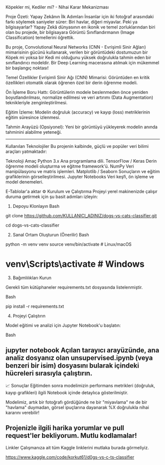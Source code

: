  Köpekler mi, Kediler mi? - Nihai Karar Mekanizması

 Proje Özeti:
Yapay Zekânın İlk Adımları
İnsanlar için iki fotoğraf arasındaki farkı söylemek saniyeler sürer: Biri havlar, diğeri miyavlar. Peki ya bilgisayarlar? Yapay Zekâ dünyasının en ikonik ve temel zorluklarından biri olan bu projede, bir bilgisayara Görüntü Sınıflandırmanın (Image Classification) temellerini öğrettik.

Bu proje, Convolutional Neural Networks (CNN - Evrişimli Sinir Ağları) mimarisinin gücünü kullanarak, verilen bir görüntüdeki dostumuzun bir Köpek mi yoksa bir Kedi mi olduğunu yüksek doğrulukla tahmin eden bir sınıflandırıcı modeldir. Bir Deep Learning macerasına atılmak için mükemmel bir başlangıç noktası!

Temel Özellikler
Evrişimli Sinir Ağı (CNN) Mimarisi: Görüntüden en kritik özellikleri otomatik olarak öğrenen özel bir derin öğrenme modeli.

Ön İşleme Boru Hattı: 
Görüntülerin modele beslenmeden önce yeniden boyutlandırılması, normalize edilmesi ve veri artırımı (Data Augmentation) teknikleriyle zenginleştirilmesi.

Eğitim İzleme:
Modelin doğruluk (accuracy) ve kayıp (loss) metriklerinin eğitim süresince izlenmesi.

Tahmin Arayüzü (Opsiyonel): 
Yeni bir görüntüyü yükleyerek modelin anında tahminini alabilme yeteneği.

 ------------------------------------------------------------------------------------------------------------------------------------------------------------------ 
 
Kullanılan Teknolojiler
Bu projenin kalbinde, güçlü ve popüler veri bilimi araçları yatmaktadır:

Teknoloji	Amaç
Python 3.x	Ana programlama dili.
TensorFlow / Keras	Derin öğrenme modeli oluşturma ve eğitme framework'ü.
NumPy	Veri manipülasyonu ve matris işlemleri.
Matplotlib / Seaborn	Sonuçların ve eğitim grafiklerinin görselleştirilmesi.
Jupyter Notebooks	Veri keşfi, ön işleme ve model denemeleri.

E-Tablolar'a aktar
⚙️ Kurulum ve Çalıştırma
Projeyi yerel makinenizde çalışır duruma getirmek için şu basit adımları izleyin:

1. Depoyu Klonlayın
Bash

git clone https://github.com/KULLANICI_ADINIZ/dogs-vs-cats-classifier.git

cd dogs-vs-cats-classifier

2. Sanal Ortam Oluşturun (Önerilir)
Bash

python -m venv venv
source venv/bin/activate  # Linux/macOS
# venv\Scripts\activate  # Windows

3. Bağımlılıkları Kurun
   
Gerekli tüm kütüphaneler requirements.txt dosyasında listelenmiştir.

Bash

pip install -r requirements.txt

4. Projeyi Çalıştırın
   
Model eğitimi ve analizi için Jupyter Notebook'u başlatın:

Bash

jupyter notebook
Açılan tarayıcı arayüzünde, ana analiz dosyanız olan unsupervised.ipynb (veya benzeri bir isim) dosyasını bularak içindeki hücreleri sırasıyla çalıştırın.
------------------------------------------------------------------------------------------------------------------------------------------------------------------
📈 Sonuçlar
Eğitimden sonra modelimizin performans metrikleri (doğruluk, kayıp grafikleri) ilgili Notebook içinde detaylıca gösterilmiştir.

Modelimiz, artık bir fotoğrafı gördüğünde ne bir "miyavlama" ne de bir "havlama" duymadan, görsel ipuçlarına dayanarak %X doğrulukla nihai kararını verebilir!

Projenizle ilgili harika yorumlar ve pull request'ler bekliyorum. Mutlu kodlamalar!
--------------------------------------------------------------------------------------------------------------------------------------------------------------------
Linkler
Çalışmanıza ait tüm Kaggle linklerini mutlaka burada görmeliyiz.

https://www.kaggle.com/code/korkut61/d0gs-vs-c-ts-classifier

